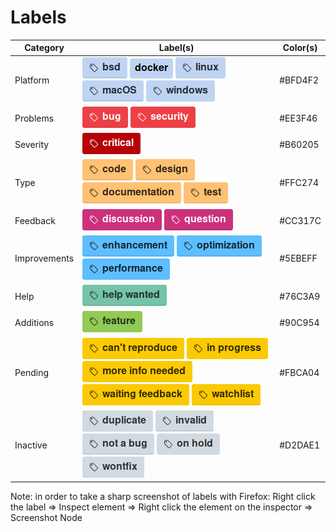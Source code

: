 # Labels

| Category     | Label(s)                                                                                                                       | Color(s) |
| ------------ | ------------------------------------------------------------------------------------------------------------------------------ | -------- |
| Platform     | ![](bsd.png) ![](docker.png) ![](linux.png) ![](macOS.png) ![](windows.png)                                                    | #BFD4F2  |
| Problems     | ![](bug.png) ![](security.png)                                                                                                 | #EE3F46  |
| Severity     | ![](critical.png)                                                                                                              | #B60205  |
| Type         | ![](code.png) ![](design.png) ![](documentation.png) ![](test.png)                                                             | #FFC274  |
| Feedback     | ![](discussion.png) ![](question.png)                                                                                          | #CC317C  |
| Improvements | ![](enhancement.png) ![](optimization.png) ![](performance.png)                                                                | #5EBEFF  |
| Help         | ![](help%20wanted.png)                                                                                                         | #76C3A9  |
| Additions    | ![](feature.png)                                                                                                               | #90C954  |
| Pending      | ![](can't%20reproduce.png) ![](in%20progress.png) ![](more%20info%20needed.png) ![](waiting%20feedback.png) ![](watchlist.png) | #FBCA04  |
| Inactive     | ![](duplicate.png) ![](invalid.png) ![](not%20a%20bug.png) ![](on%20hold.png) ![](wontfix.png)                                 | #D2DAE1  |

Note: in order to take a sharp screenshot of labels with Firefox: Right click the label => Inspect element => Right click the element on the inspector => Screenshot Node
